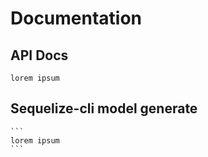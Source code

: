 # Documentation

## API Docs
    lorem ipsum

## Sequelize-cli model generate
    ```
    lorem ipsum
    ```
